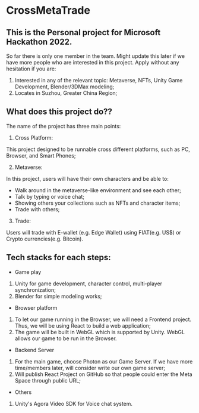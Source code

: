 # CrossMetaTrade

## This is the Personal project for Microsoft Hackathon 2022.

So far there is only one member in the team. Might update this later if we have more people who are interested in this project. Apply without any hesitation if you are:

1. Interested in any of the relevant topic: Metaverse, NFTs, Unity Game Development, Blender/3DMax modeling;
2. Locates in Suzhou, Greater China Region;

## What does this project do??

The name of the project has three main points:

1. Cross Platform:

  This project designed to be runnable cross different platforms, such as PC, Browser, and Smart Phones;

2. Metaverse:

  In this project, users will have their own characters and be able to:
  - Walk around in the metaverse-like environment and see each other;
  - Talk by typing or voice chat;
  - Showing others your collections such as NFTs and character items;
  - Trade with others;
3. Trade:

  Users will trade with E-wallet (e.g. Edge Wallet) using FIAT(e.g. US$) or Crypto currencies(e.g. Bitcoin).
  
 ## Tech stacks for each steps:
 
 - Game play
 
 1. Unity for game development, character control, multi-player synchronization;
 2. Blender for simple modeling works;
 
 - Browser platform
 
 1. To let our game running in the Browser, we will need a Frontend project. Thus, we will be using React to build a web application;
 2. The game will be built in WebGL which is supported by Unity. WebGL allows our game to be run in the Browser.
 
 - Backend Server
 
 1. For the main game, choose Photon as our Game Server. If we have more time/members later, will consider write our own game server;
 2. Will publish React Project on GitHub so that people could enter the Meta Space through public URL;
 
 - Others

 1. Unity's Agora Video SDK for Voice chat system.
  
